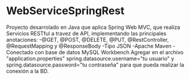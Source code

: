 # WebServiceSpringRest
Proyecto desarrolado en Java que aplica Spring Web MVC, que realiza Servicios RESTful a travez de API, implementando las principales anotaciones:
-@GET, @POST, @DELETE, @PUT, @RestController, @RequestMapping y @ResponseBody
-Tipo JSON
-Apache Maven
-Conectado con base de datos MySQL Workbench
Agregar en el archivo "application.properties" spring.datasource.username="tu usuario" y spring.datasource.password="tu contraseña" 
para que pueda realizar la conexión a la BD.
